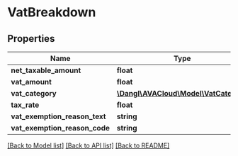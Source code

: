 # VatBreakdown

## Properties
Name | Type | Description | Notes
------------ | ------------- | ------------- | -------------
**net_taxable_amount** | **float** |  | [optional] 
**vat_amount** | **float** |  | [optional] 
**vat_category** | [**\Dangl\AVACloud\Model\VatCategory**](VatCategory.md) |  | 
**tax_rate** | **float** |  | [optional] 
**vat_exemption_reason_text** | **string** |  | [optional] 
**vat_exemption_reason_code** | **string** |  | [optional] 

[[Back to Model list]](../README.md#documentation-for-models) [[Back to API list]](../README.md#documentation-for-api-endpoints) [[Back to README]](../README.md)


